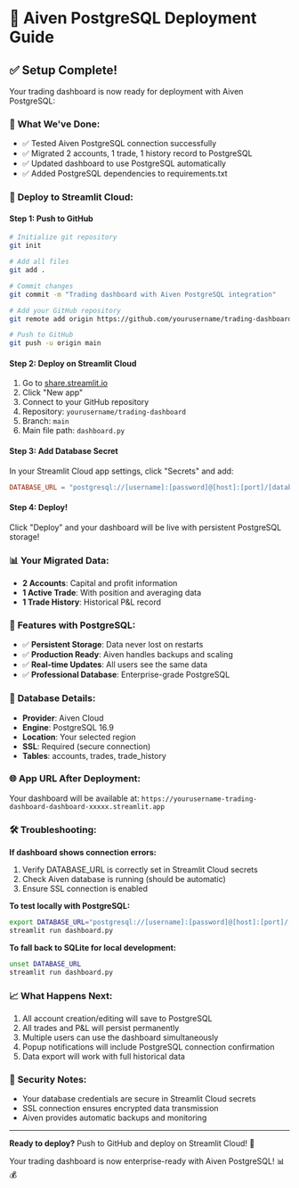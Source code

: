 # 🐘 Aiven PostgreSQL Deployment Guide

## ✅ Setup Complete!

Your trading dashboard is now ready for deployment with Aiven PostgreSQL:

### 🎯 **What We've Done:**
- ✅ Tested Aiven PostgreSQL connection successfully
- ✅ Migrated 2 accounts, 1 trade, 1 history record to PostgreSQL
- ✅ Updated dashboard to use PostgreSQL automatically
- ✅ Added PostgreSQL dependencies to requirements.txt

### 🚀 **Deploy to Streamlit Cloud:**

#### Step 1: Push to GitHub
```bash
# Initialize git repository
git init

# Add all files
git add .

# Commit changes
git commit -m "Trading dashboard with Aiven PostgreSQL integration"

# Add your GitHub repository
git remote add origin https://github.com/yourusername/trading-dashboard.git

# Push to GitHub
git push -u origin main
```

#### Step 2: Deploy on Streamlit Cloud
1. Go to [share.streamlit.io](https://share.streamlit.io)
2. Click "New app"
3. Connect to your GitHub repository
4. Repository: `yourusername/trading-dashboard`
5. Branch: `main`
6. Main file path: `dashboard.py`

#### Step 3: Add Database Secret
In your Streamlit Cloud app settings, click "Secrets" and add:

```toml
DATABASE_URL = "postgresql://[username]:[password]@[host]:[port]/[database]?sslmode=require"
```

#### Step 4: Deploy!
Click "Deploy" and your dashboard will be live with persistent PostgreSQL storage!

### 📊 **Your Migrated Data:**
- **2 Accounts**: Capital and profit information
- **1 Active Trade**: With position and averaging data
- **1 Trade History**: Historical P&L record

### 🎉 **Features with PostgreSQL:**
- ✅ **Persistent Storage**: Data never lost on restarts
- ✅ **Production Ready**: Aiven handles backups and scaling
- ✅ **Real-time Updates**: All users see the same data
- ✅ **Professional Database**: Enterprise-grade PostgreSQL

### 🔧 **Database Details:**
- **Provider**: Aiven Cloud
- **Engine**: PostgreSQL 16.9
- **Location**: Your selected region
- **SSL**: Required (secure connection)
- **Tables**: accounts, trades, trade_history

### 🌐 **App URL After Deployment:**
Your dashboard will be available at:
`https://yourusername-trading-dashboard-dashboard-xxxxx.streamlit.app`

### 🛠 **Troubleshooting:**

**If dashboard shows connection errors:**
1. Verify DATABASE_URL is correctly set in Streamlit Cloud secrets
2. Check Aiven database is running (should be automatic)
3. Ensure SSL connection is enabled

**To test locally with PostgreSQL:**
```bash
export DATABASE_URL="postgresql://[username]:[password]@[host]:[port]/[database]?sslmode=require"
streamlit run dashboard.py
```

**To fall back to SQLite for local development:**
```bash
unset DATABASE_URL
streamlit run dashboard.py
```

### 📈 **What Happens Next:**
1. All account creation/editing will save to PostgreSQL
2. All trades and P&L will persist permanently
3. Multiple users can use the dashboard simultaneously
4. Popup notifications will include PostgreSQL connection confirmation
5. Data export will work with full historical data

### 🔐 **Security Notes:**
- Your database credentials are secure in Streamlit Cloud secrets
- SSL connection ensures encrypted data transmission
- Aiven provides automatic backups and monitoring

---

**Ready to deploy?** Push to GitHub and deploy on Streamlit Cloud! 🚀

Your trading dashboard is now enterprise-ready with Aiven PostgreSQL! 📊💰